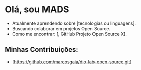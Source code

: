 # Olá, sou MADS

-  Atualmente aprendendo sobre [tecnologias ou linguagens].
-  Buscando colaborar em projetos Open Source.
-  Como me encontrar: [, GitHub Projeto Open Source X].

## Minhas Contribuições:

- [https://github.com/marcosgaia/dio-lab-open-source.git]


